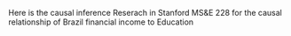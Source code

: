 Here is the causal inference Reserach in Stanford MS&E 228 for the causal relationship of Brazil financial income to Education
